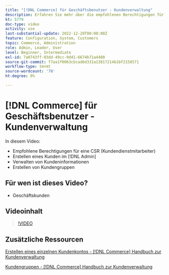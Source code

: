 ```yaml
---
title: "[!DNL Commerce] für Geschäftsbenutzer - Kundenverwaltung"
description: Erfahren Sie mehr über die empfohlenen Berechtigungen für den Kundendienst, das Erstellen eines Kunden in der [!DNL Admin], das Verwalten von Kundeninformationen und das Erstellen von Kundengruppen.
kt: 5779
doc-type: video
activity: use
last-substantial-update: 2022-12-28T00:00:00Z
feature: Configuration, System, Customers
topic: Commerce, Administration
role: Admin, Leader, User
level: Beginner, Intermediate
exl-id: 7a0743ff-03dd-49cc-9d41-6674b71a4480
source-git-commit: f7aa1f0063cbcad6d331a13817214b1bf2158571
workflow-type: tm+mt
source-wordcount: '78'
ht-degree: 0%

---
```


# [!DNL Commerce] für Geschäftsbenutzer - Kundenverwaltung

In diesem Video:

- Empfohlene Berechtigungen für eine CSR (Kundendienstmitarbeiter)
- Erstellen eines Kunden im [!DNL Admin]
- Verwalten von Kundeninformationen
- Erstellen von Kundengruppen

## Für wen ist dieses Video?

- Geschäftskunden

## Videoinhalt

>[!VIDEO](https://video.tv.adobe.com/v/36189?quality=12&learn=on)

## Zusätzliche Ressourcen

[Erstellen eines einzelnen Kundenkontos - [!DNL Commerce] Handbuch zur Kundenverwaltung](https://experienceleague.adobe.com/docs/commerce-admin/customers/customer-accounts/account-create.html)

[Kundengruppen - [!DNL Commerce] Handbuch zur Kundenverwaltung](https://experienceleague.adobe.com/docs/commerce-admin/customers/customers-menu/customer-groups.html)
